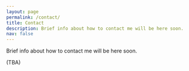 ```yaml
---
layout: page
permalink: /contact/
title: Contact
description: Brief info about how to contact me will be here soon.
nav: false
---
```


Brief info about how to contact me will be here soon.

(TBA)
